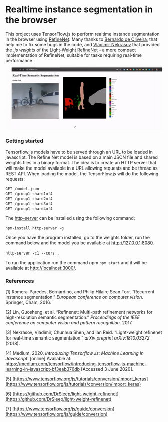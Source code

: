 

# Realtime instance segmentation in the browser

  

This project uses TensorFlow.js to perform realtime instance segmentation in the browser using [RefineNet](https://arxiv.org/pdf/1611.06612.pdf). Many thanks to  [Bernardo de Oliveira](https://github.com/bernieOllie), that help me to fix some bugs in the code, and [Vladimir Nekrasov](https://drsleep.github.io/) that provided the *.js weights* of the [Light-Weight RefineNet](http://bmvc2018.org/contents/papers/0494.pdf) - a more compact implementation of RefineNet, suitable for tasks requiring real-time performance.

  
  ![enter image description here](./git_media/demo.gif)
  
  

### Getting started
Tensorflow.js models have to be served through an URL to be loaded in javascript. The  Refine Net model is based on a main JSON file and shared weights files in a binary format. The idea is to create an HTTP server that will make the model available in a URL allowing requests and be thread as REST API. When loading the model, the TensorFlow.js will do the following requests:

    GET /model.json
    GET /group1-shard1of4
    GET /group1-shard2of4
    GET /group1-shard3of4
    GET /group1-shard4of4

The [http-server](https://www.npmjs.com/package/http-server) can be installed using the following command:

`npm-install http-server -g`

Once you have the program installed, go to the weights folder, run the command below and the model you be available at http://127.0.0.1:8080.

`http-server -c1 --cors .`

To run the application run the command npm  `npm start` and it will be available at [http://localhost:3000/](http://localhost:3000/).

### References
[1] Romera-Paredes, Bernardino, and Philip Hilaire Sean Torr. “Recurrent instance segmentation.” _European conference on computer vision_. Springer, Cham, 2016.

[2] Lin, Guosheng, et al. “Refinenet: Multi-path refinement networks for high-resolution semantic segmentation.” _Proceedings of the IEEE conference on computer vision and pattern recognition_. 2017.

[3] Nekrasov, Vladimir, Chunhua Shen, and Ian Reid. “Light-weight refinenet for real-time semantic segmentation.” _arXiv preprint arXiv:1810.03272_ (2018).

[4] Medium. 2020. _Introducing Tensorflow.Js: Machine Learning In Javascript_. [online] Available at: <https://medium.com/tensorflow/introducing-tensorflow-js-machine-learning-in-javascript-bf3eab376db> [Accessed 3 June 2020].

[5] [https://www.tensorflow.org/js/tutorials/conversion/import_keras](https://www.tensorflow.org/js/tutorials/conversion/import_keras)

[6] [https://github.com/DrSleep/light-weight-refinenet](https://github.com/DrSleep/light-weight-refinenet)

[7] [https://www.tensorflow.org/js/guide/conversion](https://www.tensorflow.org/js/guide/conversion)

